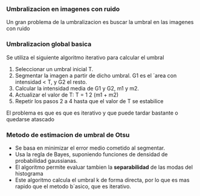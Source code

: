 ### Umbralizacion en imagenes con ruido 
 Un gran problema de la umbralizacion es buscar la umbral en las imagenes con ruido 
### Umbralizacion global basica 

Se utiliza el siguiente algoritmo iterativo para calcular el umbral 
1)  Seleccionar un umbral inicial T.
2)  Segmentar la imagen a partir de dicho umbral. G1 es el ´area con intensidad < T, y G2 el resto. 
3) Calcular la intensidad media de G1 y G2, m1 y m2. 
4) Actualizar el valor de T: T = 1 2 (m1 + m2) 
5) Repetir los pasos 2 a 4 hasta que el valor de T se estabilice

El problema es que es que es iterativo y que puede tardar bastante o quedarse atascado


### Metodo de estimacion de umbral de Otsu
- Se basa en minimizar el error medio cometido al segmentar. 
- Usa la regla de Bayes, suponiendo funciones de densidad de probabilidad gaussianas.
- El algoritmo permite evaluar tambien la **separabilidad** de las modas del histograma
- Este algoritmo calcula el umbral k de forma directa, por lo que es mas rapido que el metodo b´asico, que es iterativo.